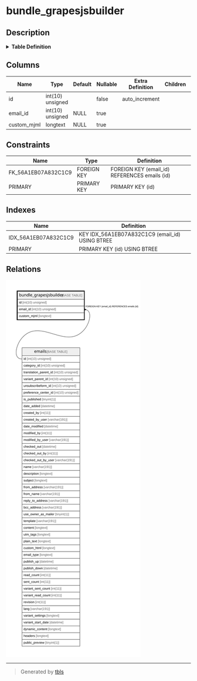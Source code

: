 # bundle_grapesjsbuilder

## Description

<details>
<summary><strong>Table Definition</strong></summary>

```sql
CREATE TABLE `bundle_grapesjsbuilder` (
  `id` int(10) unsigned NOT NULL AUTO_INCREMENT,
  `email_id` int(10) unsigned DEFAULT NULL,
  `custom_mjml` longtext COLLATE utf8mb4_unicode_ci DEFAULT NULL,
  PRIMARY KEY (`id`),
  KEY `IDX_56A1EB07A832C1C9` (`email_id`),
  CONSTRAINT `FK_56A1EB07A832C1C9` FOREIGN KEY (`email_id`) REFERENCES `emails` (`id`) ON DELETE CASCADE
) ENGINE=InnoDB DEFAULT CHARSET=utf8mb4 COLLATE=utf8mb4_unicode_ci ROW_FORMAT=DYNAMIC
```

</details>

## Columns

| Name | Type | Default | Nullable | Extra Definition | Children | Parents | Comment |
| ---- | ---- | ------- | -------- | --------------- | -------- | ------- | ------- |
| id | int(10) unsigned |  | false | auto_increment |  |  |  |
| email_id | int(10) unsigned | NULL | true |  |  | [emails](emails.md) |  |
| custom_mjml | longtext | NULL | true |  |  |  |  |

## Constraints

| Name | Type | Definition |
| ---- | ---- | ---------- |
| FK_56A1EB07A832C1C9 | FOREIGN KEY | FOREIGN KEY (email_id) REFERENCES emails (id) |
| PRIMARY | PRIMARY KEY | PRIMARY KEY (id) |

## Indexes

| Name | Definition |
| ---- | ---------- |
| IDX_56A1EB07A832C1C9 | KEY IDX_56A1EB07A832C1C9 (email_id) USING BTREE |
| PRIMARY | PRIMARY KEY (id) USING BTREE |

## Relations

![er](bundle_grapesjsbuilder.svg)

---

> Generated by [tbls](https://github.com/k1LoW/tbls)
